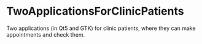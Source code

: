 # TwoApplicationsForClinicPatients
Two applications (in Qt5 and GTK) for clinic patients, where they can make appointments and check them.
